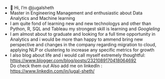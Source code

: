 

- 👋 Hi, I’m @jugalsheth
- Master in Engineering Management and enthusiastic about Data Analytics and Machine learning
- I am quite fond of learning new and new technologys and other than Python, R, SQL and Tableau my strongest skill is learning and *Googleling*
- I am almost about to graduate and looking for a full time opportunity in Analytics and i would be more than happy to ammend bring new perspective and changes in the company regarding migration to cloud, applying NLP or clustering to increase any specific metrics for growth 
- I also blog about life and i would call myself extremely thoughtful:  https://www.blogger.com/blog/posts/2321089170418064692  
Do check them out
Also add me on linkedln : https://www.linkedin.com/in/jugal-sheth/
<!---
jugalsheth/jugalsheth is a ✨ special ✨ repository because its `README.md` (this file) appears on your GitHub profile.
You can click the Preview link to take a look at your changes.
--->
